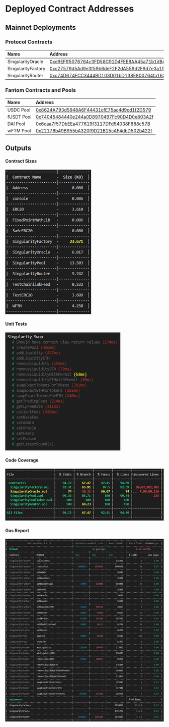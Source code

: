 # Deployed Contract Addresses

## Mainnet Deployments

### Protocol Contracts
| Name | Address |
| :--- | :--- |
| SingularityOracle | [0xd9EFff5076764c3FD58C91D4FEE8AA45a71b1dB4](https://ftmscan.com/address/0xd9EFff5076764c3FD58C91D4FEE8AA45a71b1dB4#code) |
| SingularityFactory | [0xc27579d5Ad9e3f59b6deF2F2dA559d2F9d7e3a19](https://ftmscan.com/address/0xc27579d5Ad9e3f59b6deF2F2dA559d2F9d7e3a19#code) |
| SingularityRouter | [0xc74D674FCC3444BD103D01bD138E800764fa1637](https://ftmscan.com/address/0xc74D674FCC3444BD103D01bD138E800764fa1637#code) |

### Fantom Contracts and Pools
| Name | Address |
| :--- | :--- |
| USDC Pool | [0x8624A793d5948A6F44431cfE75ac4d9cd1f2D579](https://ftmscan.com/address/0x8624A793d5948A6F44431cfE75ac4d9cd1f2D579#code) |
| fUSDT Pool | [0x74045484440e244a0D8970497Fc90D4D0e803A2f](https://ftmscan.com/address/0x74045484440e244a0D8970497Fc90D4D0e803A2f#code) |
| DAI Pool | [0x6caa7f57DbEEa477619f3117DFd54038F888c57B](https://ftmscan.com/address/0x6caa7f57DbEEa477619f3117DFd54038F888c57B#code) |
| wFTM Pool | [0x22176b49B955bA320f9D21B15cAF4dbD502b422f](https://ftmscan.com/address/0x22176b49B955bA320f9D21B15cAF4dbD502b422f#code) |


## Outputs
#### Contract Sizes
![](contract-sizes.png)

#### Unit Tests
![](tests.png)

#### Code Coverage
![](coverage.png)

#### Gas Report
![](gas-report.png)